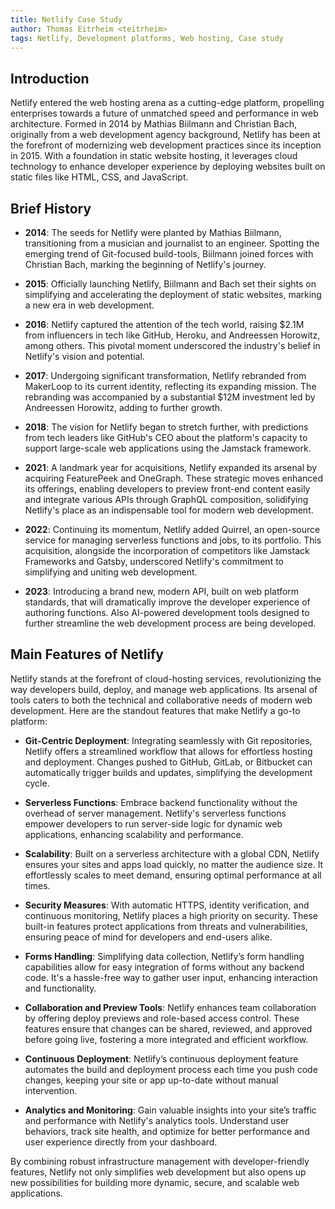```yaml
---
title: Netlify Case Study
author: Thomas Eitrheim <teitrheim>
tags: Netlify, Development platforms, Web hosting, Case study
---
```


## Introduction

Netlify entered the web hosting arena as a cutting-edge platform, propelling enterprises towards a future of unmatched speed and performance in web architecture. Formed in 2014 by Mathias Biilmann and Christian Bach, originally from a web development agency background, Netlify has been at the forefront of modernizing web development practices since its inception in 2015. With a foundation in static website hosting, it leverages cloud technology to enhance developer experience by deploying websites built on static files like HTML, CSS, and JavaScript.

## Brief History

- **2014**: The seeds for Netlify were planted by Mathias Biilmann, transitioning from a musician and journalist to an engineer. Spotting the emerging trend of Git-focused build-tools, Biilmann joined forces with Christian Bach, marking the beginning of Netlify's journey.

- **2015**: Officially launching Netlify, Biilmann and Bach set their sights on simplifying and accelerating the deployment of static websites, marking a new era in web development.

- **2016**: Netlify captured the attention of the tech world, raising $2.1M from influencers in tech like GitHub, Heroku, and Andreessen Horowitz, among others. This pivotal moment underscored the industry's belief in Netlify's vision and potential.

- **2017**: Undergoing significant transformation, Netlify rebranded from MakerLoop to its current identity, reflecting its expanding mission. The rebranding was accompanied by a substantial $12M investment led by Andreessen Horowitz, adding to further growth.

- **2018**: The vision for Netlify began to stretch further, with predictions from tech leaders like GitHub's CEO about the platform's capacity to support large-scale web applications using the Jamstack framework.

- **2021**: A landmark year for acquisitions, Netlify expanded its arsenal by acquiring FeaturePeek and OneGraph. These strategic moves enhanced its offerings, enabling developers to preview front-end content easily and integrate various APIs through GraphQL composition, solidifying Netlify's place as an indispensable tool for modern web development.

- **2022**: Continuing its momentum, Netlify added Quirrel, an open-source service for managing serverless functions and jobs, to its portfolio. This acquisition, alongside the incorporation of competitors like Jamstack Frameworks and Gatsby, underscored Netlify's commitment to simplifying and uniting web development.

- **2023**: Introducing a brand new, modern API, built on web platform standards, that will dramatically improve the developer experience of authoring functions. Also AI-powered development tools designed to further streamline the web development process are being developed.

## Main Features of Netlify

Netlify stands at the forefront of cloud-hosting services, revolutionizing the way developers build, deploy, and manage web applications. Its arsenal of tools caters to both the technical and collaborative needs of modern web development. Here are the standout features that make Netlify a go-to platform:

- **Git-Centric Deployment**: Integrating seamlessly with Git repositories, Netlify offers a streamlined workflow that allows for effortless hosting and deployment. Changes pushed to GitHub, GitLab, or Bitbucket can automatically trigger builds and updates, simplifying the development cycle.

- **Serverless Functions**: Embrace backend functionality without the overhead of server management. Netlify's serverless functions empower developers to run server-side logic for dynamic web applications, enhancing scalability and performance.

- **Scalability**: Built on a serverless architecture with a global CDN, Netlify ensures your sites and apps load quickly, no matter the audience size. It effortlessly scales to meet demand, ensuring optimal performance at all times.

- **Security Measures**: With automatic HTTPS, identity verification, and continuous monitoring, Netlify places a high priority on security. These built-in features protect applications from threats and vulnerabilities, ensuring peace of mind for developers and end-users alike.

- **Forms Handling**: Simplifying data collection, Netlify’s form handling capabilities allow for easy integration of forms without any backend code. It's a hassle-free way to gather user input, enhancing interaction and functionality.

- **Collaboration and Preview Tools**: Netlify enhances team collaboration by offering deploy previews and role-based access control. These features ensure that changes can be shared, reviewed, and approved before going live, fostering a more integrated and efficient workflow.

- **Continuous Deployment**: Netlify’s continuous deployment feature automates the build and deployment process each time you push code changes, keeping your site or app up-to-date without manual intervention.

- **Analytics and Monitoring**: Gain valuable insights into your site’s traffic and performance with Netlify's analytics tools. Understand user behaviors, track site health, and optimize for better performance and user experience directly from your dashboard.

By combining robust infrastructure management with developer-friendly features, Netlify not only simplifies web development but also opens up new possibilities for building more dynamic, secure, and scalable web applications.
